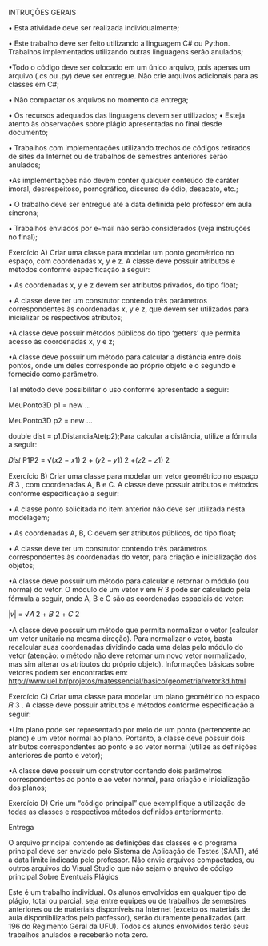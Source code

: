 INTRUÇÕES GERAIS

• Esta atividade deve ser realizada individualmente;

• Este trabalho deve ser feito utilizando a linguagem C# ou Python. Trabalhos
implementados utilizando outras linguagens serão anulados;

•Todo o código deve ser colocado em um único arquivo, pois apenas um arquivo (.cs
ou .py) deve ser entregue. Não crie arquivos adicionais para as classes em C#;

• Não compactar os arquivos no momento da entrega;

• Os recursos adequados das linguagens devem ser utilizados;
• Esteja atento às observações sobre plágio apresentadas no final desde documento;

• Trabalhos com implementações utilizando trechos de códigos retirados de sites da
Internet ou de trabalhos de semestres anteriores serão anulados;

•As implementações não devem conter qualquer conteúdo de caráter imoral,
desrespeitoso, pornográfico, discurso de ódio, desacato, etc.;

• O trabalho deve ser entregue até a data definida pelo professor em aula síncrona;

• Trabalhos enviados por e-mail não serão considerados (veja instruções no final);


Exercício A) Criar uma classe para modelar um ponto geométrico no espaço, com
coordenadas x, y e z. A classe deve possuir atributos e métodos conforme especificação a
seguir:


• As coordenadas x, y e z devem ser atributos privados, do tipo float;

• A classe deve ter um construtor contendo três parâmetros correspondentes às
coordenadas x, y e z, que devem ser utilizados para inicializar os respectivos
atributos;

•A classe deve possuir métodos públicos do tipo ‘getters’ que permita acesso às
coordenadas x, y e z;

•A classe deve possuir um método para calcular a distância entre dois pontos, onde
um deles corresponde ao próprio objeto e o segundo é fornecido como parâmetro.

Tal método deve possibilitar o uso conforme apresentado a seguir:


MeuPonto3D p1 = new …

MeuPonto3D p2 = new …

double dist = p1.DistanciaAte(p2);Para calcular a distância, utilize a fórmula a seguir:


𝐷𝑖𝑠𝑡 P1P2 = √(𝑥2 − 𝑥1) 2 + (𝑦2 − 𝑦1) 2 +(𝑧2 − 𝑧1) 2


Exercício B) Criar uma classe para modelar um vetor geométrico no espaço 𝑅 3 , com
coordenadas A, B e C. A classe deve possuir atributos e métodos conforme especificação a
seguir:

• A classe ponto solicitada no item anterior não deve ser utilizada nesta modelagem;

• As coordenadas A, B, C devem ser atributos públicos, do tipo float;

• A classe deve ter um construtor contendo três parâmetros correspondentes às
coordenadas do vetor, para criação e inicialização dos objetos;

•A classe deve possuir um método para calcular e retornar o módulo (ou norma) do
vetor. O módulo de um vetor 𝑣 em 𝑅 3 pode ser calculado pela fórmula a seguir, onde
A, B e C são as coordenadas espaciais do vetor:


|𝑣| = √𝐴 2 + 𝐵 2 + 𝐶 2


•A classe deve possuir um método que permita normalizar o vetor (calcular um vetor
unitário na mesma direção). Para normalizar o vetor, basta recalcular suas
coordenadas dividindo cada uma delas pelo módulo do vetor (atenção: o método não
deve retornar um novo vetor normalizado, mas sim alterar os atributos do próprio
objeto). Informações básicas sobre vetores podem ser encontradas em:
http://www.uel.br/projetos/matessencial/basico/geometria/vetor3d.html


Exercício C) Criar uma classe para modelar um plano geométrico no espaço 𝑅 3 . A classe
deve possuir atributos e métodos conforme especificação a seguir:

•Um plano pode ser representado por meio de um ponto (pertencente ao plano) e um
vetor normal ao plano. Portanto, a classe deve possuir dois atributos correspondentes
ao ponto e ao vetor normal (utilize as definições anteriores de ponto e vetor);

•A classe deve possuir um construtor contendo dois parâmetros correspondentes ao
ponto e ao vetor normal, para criação e inicialização dos planos;



Exercício D) Crie um “código principal” que exemplifique a utilização de todas as classes e
respectivos métodos definidos anteriormente.


Entrega

O arquivo principal contendo as definições das classes e o programa principal deve ser
enviado pelo Sistema de Aplicação de Testes (SAAT), até a data limite indicada pelo
professor. Não envie arquivos compactados, ou outros arquivos do Visual Studio que não
sejam o arquivo de código principal.Sobre Eventuais Plágios


Este é um trabalho individual. Os alunos envolvidos em qualquer tipo de plágio, total ou
parcial, seja entre equipes ou de trabalhos de semestres anteriores ou de materiais
disponíveis na Internet (exceto os materiais de aula disponibilizados pelo professor), serão
duramente penalizados (art. 196 do Regimento Geral da UFU). Todos os alunos envolvidos
terão seus trabalhos anulados e receberão nota zero.
